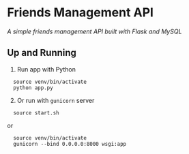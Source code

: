 # Friends Management API
*A simple friends management API built with Flask and MySQL*

## Up and Running
1. Run app with Python
  ```
    source venv/bin/activate
    python app.py
  ```
2. Or run with `gunicorn` server
  ```
    source start.sh
  ```
  or
  ```
    source venv/bin/activate
    gunicorn --bind 0.0.0.0:8000 wsgi:app
  ```